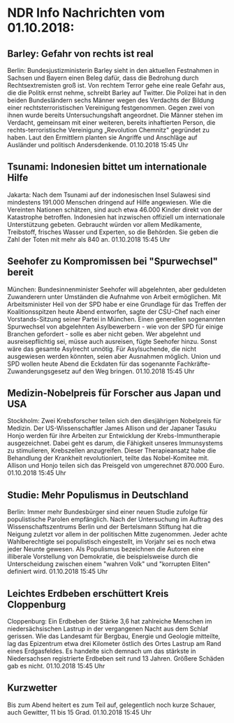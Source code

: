 # NDR Info Nachrichten vom 01.10.2018:


## Barley: Gefahr von rechts ist real
Berlin:	Bundesjustizministerin Barley sieht in den aktuellen Festnahmen in Sachsen und Bayern einen Beleg dafür, dass die Bedrohung durch Rechtsextremisten groß ist. Von rechtem Terror gehe eine reale Gefahr aus, die die Politik ernst nehme, schreibt Barley auf Twitter. Die Polizei hat in den beiden Bundesländern sechs Männer wegen des Verdachts der Bildung einer rechtsterroristischen Vereinigung festgenommen. Gegen zwei von ihnen wurde bereits Untersuchungshaft angeordnet. Die Männer stehen im Verdacht, gemeinsam mit einer weiteren, bereits inhaftierten Person, die rechts-terroristische Vereinigung „Revolution Chemnitz" gegründet zu haben. Laut den Ermittlern planten sie
Angriffe und Anschläge auf Ausländer und politisch Andersdenkende. 01.10.2018 15:45 Uhr 

## Tsunami: Indonesien bittet um internationale Hilfe
Jakarta: Nach dem Tsunami auf der indonesischen Insel Sulawesi sind mindestens 191.000 Menschen dringend auf Hilfe angewiesen. Wie die Vereinten Nationen schätzen, sind auch etwa 46.000 Kinder direkt von der Katastrophe betroffen. Indonesien hat inzwischen offiziell um internationale Unterstützung gebeten. Gebraucht würden vor allem Medikamente, Treibstoff, frisches Wasser und Experten, so die Behörden. Sie geben die Zahl der Toten mit mehr als 840 an. 01.10.2018 15:45 Uhr 

## Seehofer zu Kompromissen bei "Spurwechsel" bereit
München:   Bundesinnenminister Seehofer will abgelehnten, aber geduldeten Zuwanderern unter Umständen die Aufnahme von Arbeit ermöglichen. Mit Arbeitsminister Heil von der SPD habe er eine Grundlage für das Treffen der Koalitionsspitzen heute Abend entworfen, sagte der CSU-Chef nach einer Vorstands-Sitzung seiner Partei in München. Einen generellen sogenannten Spurwechsel von abgelehnten Asylbewerbern -  wie von der SPD für einige Branchen gefordert - solle es aber nicht geben. Wer abgelehnt und ausreisepflichtig sei, müsse auch ausreisen, fügte Seehofer hinzu. Sonst wäre das gesamte Asylrecht unnötig. Für Asylsuchende, die nicht ausgewiesen werden könnten, seien aber Ausnahmen möglich. Union und SPD wollen heute Abend die Eckdaten für das sogenannte Fachkräfte-Zuwanderungsgesetz auf den Weg bringen. 01.10.2018 15:45 Uhr 

## Medizin-Nobelpreis für Forscher aus Japan und USA
Stockholm:	Zwei Krebsforscher teilen sich den diesjährigen Nobelpreis für Medizin. Der US-Wissenschaftler James Allison und der Japaner Tasuku Honjo werden für ihre Arbeiten zur Entwicklung der Krebs-Immuntherapie ausgezeichnet. Dabei geht es darum, die Fähigkeit unseres Immunsystems zu stimulieren, Krebszellen anzugreifen. Dieser Therapieansatz habe die Behandlung der Krankheit revolutioniert, teilte das Nobel-Komitee mit. Allison und Honjo teilen sich das Preisgeld von umgerechnet 870.000 Euro. 01.10.2018 15:45 Uhr 

## Studie: Mehr Populismus in Deutschland
Berlin: Immer mehr Bundesbürger sind einer neuen Studie zufolge für populistische Parolen empfänglich. Nach der Untersuchung im Auftrag des Wissenschaftszentrums Berlin und der Bertelsmann Stiftung hat die Neigung zuletzt vor allem in der politischen Mitte zugenommen. Jeder achte Wahlberechtigte sei populistisch eingestellt, im Vorjahr sei es noch etwa jeder Neunte gewesen. Als Populismus bezeichnen die Autoren eine illiberale Vorstellung von Demokratie, die beispielsweise durch die Unterscheidung zwischen einem "wahren Volk" und "korrupten Eliten" definiert wird. 01.10.2018 15:45 Uhr 

## Leichtes Erdbeben erschüttert Kreis Cloppenburg
Cloppenburg: Ein Erdbeben der Stärke 3,6 hat zahlreiche Menschen im niedersächsischen Lastrup in der vergangenen Nacht aus dem Schlaf gerissen. Wie das Landesamt für Bergbau, Energie und Geologie mitteilte, lag das Epizentrum etwa drei Kilometer östlich des Ortes Lastrup am Rand eines Erdgasfeldes. Es handelte sich demnach um das stärkste in Niedersachsen registrierte Erdbeben seit rund 13 Jahren. Größere Schäden gab es nicht. 01.10.2018 15:45 Uhr 

## Kurzwetter
Bis zum Abend heitert es zum Teil auf, gelegentlich noch kurze Schauer, auch Gewitter, 11 bis 15 Grad. 01.10.2018 15:45 Uhr 
